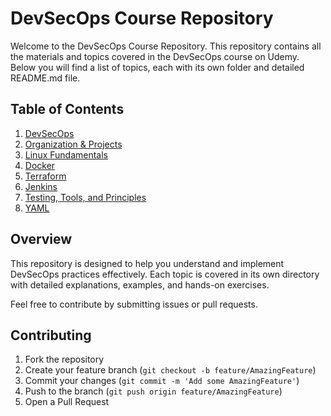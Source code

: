 # DevSecOps Course Repository

Welcome to the DevSecOps Course Repository. This repository contains all the materials and topics covered in the DevSecOps course on Udemy. Below you will find a list of topics, each with its own folder and detailed README.md file.

## Table of Contents

1. [DevSecOps](./DevSecOps/)
2. [Organization & Projects](./Organization%20Projects/)
3. [Linux Fundamentals](./Linux%20Fundamentals/)
4. [Docker](./Docker/)
5. [Terraform](./Terraform/)
6. [Jenkins](./Jenkins/)
7. [Testing, Tools, and Principles](./Testing,%20Tools%20Principles/)
8. [YAML](./YAML/)

## Overview

This repository is designed to help you understand and implement DevSecOps practices effectively. Each topic is covered in its own directory with detailed explanations, examples, and hands-on exercises.

Feel free to contribute by submitting issues or pull requests.

## Contributing

1. Fork the repository
2. Create your feature branch (`git checkout -b feature/AmazingFeature`)
3. Commit your changes (`git commit -m 'Add some AmazingFeature'`)
4. Push to the branch (`git push origin feature/AmazingFeature`)
5. Open a Pull Request